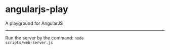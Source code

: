angularjs-play
==============

A playground for AngularJS

----

Run the server by the command: <code>node scripts/web-server.js</code>
